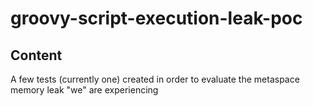 # groovy-script-execution-leak-poc

## Content
A few tests (currently one) created in order to evaluate the metaspace memory leak "we" are experiencing
